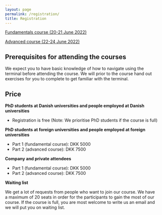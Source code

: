 ```yaml
---
layout: page
permalink: /registration/
title: Registration
---
```


[Fundamentals course (20-21 June 2022)](https://phd.moodle.aau.dk/course/view.php?id=1896)

[Advanced course (22-24 June 2022)](https://phd.moodle.aau.dk/course/view.php?id=1897)

## Prerequisites for attending the courses

We expect you to have basic knowledge of how to navigate using the terminal before attending the course. We will prior to the course hand out exercises for you to complete to get familiar with the terminal.

## Price

**PhD students at Danish universities and people employed at Danish universities**
- Registration is free (Note: We prioritise PhD students if the course is full)

**PhD students at foreign universities and people employed at foreign universities**
- Part 1 (fundamental course): DKK 5000
- Part 2 (advanced course): DKK 7500

**Company and private attendees**
- Part 1 (fundamental course): DKK 5000
- Part 2 (advanced course): DKK 7500

**Waiting list**

We get a lot of requests from people who want to join our course. We have a maximum of 20 seats in order for the participants to gain the most of our course. If the course is full, you are most welcome to write us an email and we will put you on waiting list.